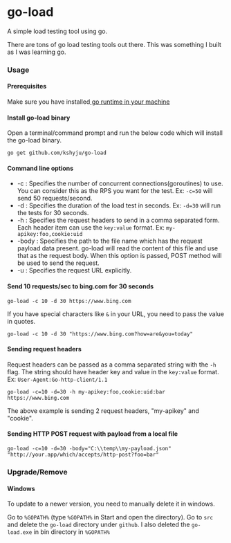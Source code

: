 # go-load
 
A simple load testing tool using go. 

There are tons of go load testing tools out there. This was something I built as I was learning go.


### Usage

#### Prerequisites
Make sure you have installed[ go runtime in your machine](https://golang.org/dl/)

#### Install go-load binary

Open a terminal/command prompt and run the below code which will install the go-load binary.

    go get github.com/kshyju/go-load

#### Command line options
* -c : Specifies the number of concurrent connections(goroutines) to use. You can consider this as the RPS you want for the test. Ex: `-c=50` will send 50 requests/second.
* -d : Specifies the duration of the load test in seconds. Ex: `-d=30` will run the tests for 30 seconds.
* -h : Specifies the request headers to send in a comma separated form. Each header item can use the `key:value` format. Ex: `my-apikey:foo,cookie:uid`
* -body : Specifies the path to the file name which has the request payload data present. go-load will read the content of this file and use that as the request body. When this option is passed, POST method will be used to send the request.
* -u : Specifies the request URL explicitly.

#### Send 10 requests/sec to bing.com for 30 seconds
    go-load -c 10 -d 30 https://www.bing.com

If you have special characters like `&` in your URL, you need to pass the value in quotes.

    go-load -c 10 -d 30 "https://www.bing.com?how=are&you=today"

#### Sending request headers
Request headers can be passed as a comma separated string with the `-h` flag. The string should have header key and value in the `key:value` format. Ex: `User-Agent:Go-http-client/1.1` 

    go-load -c=10 -d=30 -h my-apikey:foo,cookie:uid:bar https://www.bing.com

The above example is sending 2 request headers, "my-apikey" and "cookie".

#### Sending HTTP POST request with payload from a local file

    go-load -c=10 -d=30 -body="C:\\temp\\my-payload.json" "http://your.app/which/accepts/http-post?foo=bar"

### Upgrade/Remove

#### Windows
To update to a newer version, you need to manually delete it in windows.

Go to `%GOPATH%` (type `%GOPATH%` in Start and open the directory). Go to `src` and delete the `go-load` directory under `github`. I also deleted the `go-load.exe` in bin directory in `%GOPATH%`
